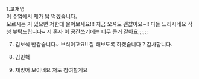 
1.고재영   
이 수업에서 제가 탑 먹겠습니다.  
모르시는 거 있으면 저한테 물어보세요!!!
지금 오셔도 괜찮아요~!!
다들 느리시네요 작성 부탁드립니다~ 저 혼자 이 공간쓰기에는 너무 큰거 같아요;;;;;;

7. 김보석
  반갑습니다~ 보석이고요!! 잘 해보도록 하겠습니다 ? 감사합니다.

2. 김민혁
3. 재밌어 보이네요 저도 참여할게요
